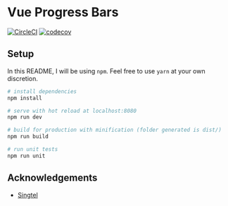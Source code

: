# Vue Progress Bars

[![CircleCI](https://circleci.com/gh/ruchern-chong/vue-progress-bars.svg?style=svg&circle-token=29c1a38a09c610d0b306dd64cce9b2ddf86e21d6)](https://circleci.com/gh/ruchern-chong/vue-progress-bars)
[![codecov](https://codecov.io/gh/ruchern-chong/vue-progress-bars/branch/master/graph/badge.svg?token=0lXuOtUgHC)](https://codecov.io/gh/ruchern-chong/vue-progress-bars)

## Setup

In this README, I will be using `npm`. Feel free to use `yarn` at your own discretion.

``` bash
# install dependencies
npm install

# serve with hot reload at localhost:8080
npm run dev

# build for production with minification (folder generated is dist/)
npm run build

# run unit tests
npm run unit
```

## Acknowledgements
- [Singtel](https://www.singtel.com)
